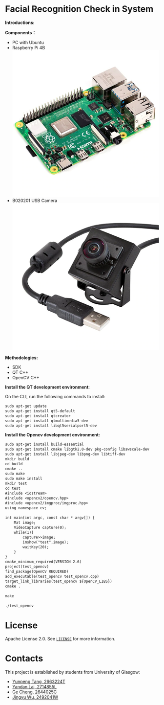 # Facial Recognition Check in System

**Introductions:**

**Components：**<br>
* PC with Ubuntu
* Raspberry Pi 4B<br>
![Image text](https://github.com/stan-tanh/facial-recognition-check-in/raw/main/images/4B.png)  
* B020201 USB Camera<br>
![Image text](https://github.com/stan-tanh/facial-recognition-check-in/raw/main/images/Camera.png)

**Methodologies:**

* SDK
* QT C++
* OpenCV C++

**Install the QT development environment:**

On the CLI, run the following commands to install:
```
sudo apt-get update
sudo apt-get install qt5-default
sudo apt-get install qtcreator
sudo apt-get install qtmultimedia5-dev
sudo apt-get install libqt5serialport5-dev
```
**Install the Opencv development environment:**

```
sudo apt-get install build-essential
sudo apt-get install cmake libgtk2.0-dev pkg-config libswscale-dev
sudo apt-get install libjpeg-dev libpng-dev libtiff-dev 
mkdir build
cd build
cmake ..
sudo make
sudo make install
mkdir test
cd test
#include <iostream>
#include <opencv2/opencv.hpp>
#include <opencv2/imgproc/imgproc.hpp>
using namespace cv;
 
int main(int argc, const char * argv[]) {
    Mat image;
    VideoCapture capture(0);
    while(1){
    	capture>>image;
	    imshow("test",image);
	    waitKey(20);
    }
}
cmake_minimum_required(VERSION 2.6)
project(test_opencv)
find_package(OpenCV REQUIRED)
add_executable(test_opencv test_opencv.cpp)
target_link_libraries(test_opencv ${OpenCV_LIBS})
cmake .
 
make 
 
./test_opencv
```

# License
Apache License 2.0. See [`LICENSE`](https://github.com/stan-tanh/facial-recognition-check-in/raw/main/LICENSE) for more information.

# Contacts
This project is established by students from University of Glasgow:
- [Yunpeng Tang, 2663224T](https://github.com/stan-tanh)
- [Yandan Lai, 2714855L](https://github.com/HedgehogHut0)
- [Ge Cheng, 2644025C](https://github.com/ChengGe010)
- [Jingyu Wu, 2492041W](https://github.com/Whatsssssup)
